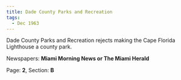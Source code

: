```yaml
---  
title: Dade County Parks and Recreation  
tags:  
  - Dec 1963  
---  
```

  
Dade County Parks and Recreation rejects making the Cape Florida Lighthouse a county park.  
  
Newspapers: **Miami Morning News or The Miami Herald**  
  
Page: **2**, Section: **B** 
